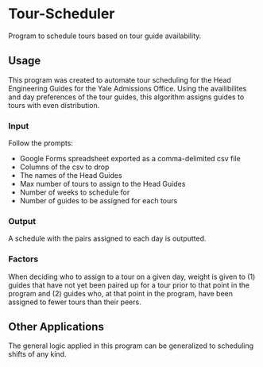 # Tour-Scheduler
Program to schedule tours based on tour guide availability.

## Usage
This program was created to automate tour scheduling for the Head Engineering Guides for the Yale Admissions Office. Using the availibilites and day preferences of the tour guides, this algorithm assigns guides to tours with even distribution.

### Input
Follow the prompts:
 - Google Forms spreadsheet exported as a comma-delimited csv file
 - Columns of the csv to drop
 - The names of the Head Guides
 - Max number of tours to assign to the Head Guides
 - Number of weeks to schedule for
 - Number of guides to be assigned for each tours

### Output
A schedule with the pairs assigned to each day is outputted.

### Factors
When deciding who to assign to a tour on a given day, weight is given to (1) guides that have not yet been paired up for a tour prior to that point in the program and (2) guides who, at that point in the program, have been assigned to fewer tours than their peers.

## Other Applications
The general logic applied in this program can be generalized to scheduling shifts of any kind.
